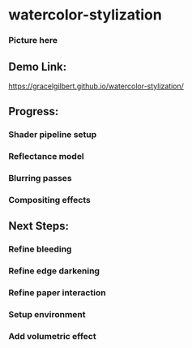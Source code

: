 # watercolor-stylization

### Picture here

## Demo Link:
https://gracelgilbert.github.io/watercolor-stylization/

## Progress:
### Shader pipeline setup
### Reflectance model
### Blurring passes
### Compositing effects

## Next Steps:
### Refine bleeding 
### Refine edge darkening
### Refine paper interaction
### Setup environment
### Add volumetric effect
